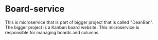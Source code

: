 # Board-service
This is microservice that is part of bigger project that is called "DeanBan". 
The bigger project is a Kanban board website. 
This microservice is responsible for managing boards and columns.
